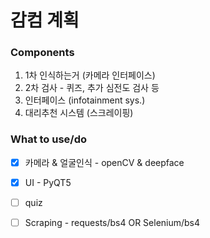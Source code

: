 감컴 계획
====

### Components
1. 1차 인식하는거 (카메라 인터페이스)
2. 2차 검사 - 퀴즈, 추가 심전도 검사 등
3. 인터페이스 (infotainment sys.)
4. 대리추천 시스템 (스크레이핑)

### What to use/do
- [x] 카메라 & 얼굴인식 - openCV & deepface
- [x] UI - PyQT5
- [ ] quiz
- [ ] Scraping - requests/bs4 OR Selenium/bs4

